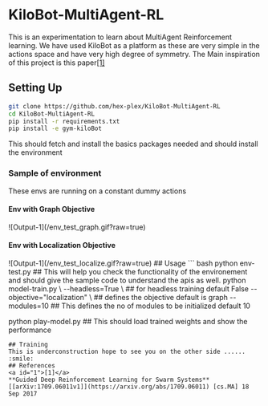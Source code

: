 # KiloBot-MultiAgent-RL
This is an experimentation to learn about MultiAgent Reinforcement learning. We have used KiloBot as a platform as these are very simple in the actions space and have very high degree of symmetry. The Main inspiration of this project is this paper[[1]](#1)

## Setting Up
``` bash
git clone https://github.com/hex-plex/KiloBot-MultiAgent-RL
cd KiloBot-MultiAgent-RL
pip install -r requirements.txt
pip install -e gym-kiloBot
```
This should fetch and install the basics packages needed and should install the environment
### Sample of environment
These envs are running on a constant dummy actions
<h4>Env with Graph Objective</h4>
![Output-1](/env_test_graph.gif?raw=true)
<h4>Env with Localization Objective</h4>
![Output-1](/env_test_localize.gif?raw=true)
## Usage
``` bash
python env-test.py ## This will help you check the functionality of the environement and should give the sample code to understand the apis as well.
python model-train.py \
        --headless=True \             ## for headless training default False
        --objective="localization" \  ## defines the objective default is graph
        --modules=10                  ## This defines the no of modules to be initialized default 10

python play-model.py ## This should load trained weights and show the performance
```
## Training
This is underconstruction hope to see you on the other side ...... :smile:
## References
<a id="1">[1]</a>
**Guided Deep Reinforcement Learning for Swarm Systems** [[arXiv:1709.06011v1]](https://arxiv.org/abs/1709.06011) [cs.MA] 18 Sep 2017
